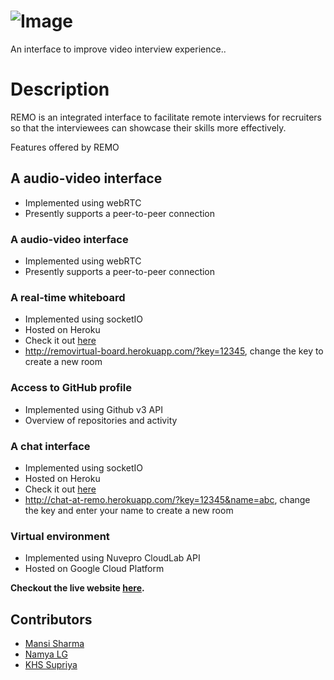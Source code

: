 # ![Image](/public/assets/remotitle.png)
An interface to improve video interview experience.. 

# Description

REMO is an integrated interface to facilitate remote interviews for recruiters so that the interviewees can showcase their skills more effectively.

Features offered by REMO

## A audio-video interface ##
- Implemented using webRTC
- Presently supports a peer-to-peer connection

### A audio-video interface ###
- Implemented using webRTC
- Presently supports a peer-to-peer connection

### A real-time whiteboard ###
- Implemented using socketIO
- Hosted on Heroku
- Check it out [here](http://removirtual-board.herokuapp.com/?key=12345)
- http://removirtual-board.herokuapp.com/?key=12345, change the key to create a new room


### Access to GitHub profile ##
- Implemented using Github v3 API
- Overview of repositories and activity

### A chat interface ###
- Implemented using socketIO
- Hosted on Heroku
- Check it out [here](http://chat-at-remo.herokuapp.com/?key=12345&name=abc)
- http://chat-at-remo.herokuapp.com/?key=12345&name=abc, change the key and enter your name to create a new room
    

### Virtual environment ###
- Implemented using Nuvepro CloudLab API
- Hosted on Google Cloud Platform


**Checkout the live website [here](https://removirtual-fa3b3.web.app).**

## Contributors ##
- [Mansi Sharma](https://github.com/Namyalg)
- [Namya LG](https://github.com/Namyalg)
- [KHS Supriya](https://github.com/khssupriya)
